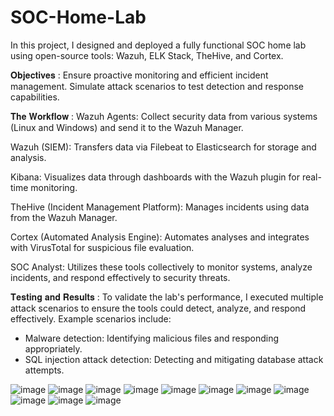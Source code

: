 # SOC-Home-Lab
In this project, I designed and deployed a fully functional SOC home lab using open-source tools: Wazuh, ELK Stack, TheHive, and Cortex.

𝐎𝐛𝐣𝐞𝐜𝐭𝐢𝐯𝐞𝐬 :
Ensure proactive monitoring and efficient incident management.
Simulate attack scenarios to test detection and response capabilities.

𝐓𝐡𝐞 𝐖𝐨𝐫𝐤𝐟𝐥𝐨𝐰 :
Wazuh Agents: Collect security data from various systems (Linux and Windows) and send it to the Wazuh Manager.

Wazuh (SIEM): Transfers data via Filebeat to Elasticsearch for storage and analysis.

Kibana: Visualizes data through dashboards with the Wazuh plugin for real-time monitoring.

TheHive (Incident Management Platform): Manages incidents using data from the Wazuh Manager.

Cortex (Automated Analysis Engine): Automates analyses and integrates with VirusTotal for suspicious file evaluation.

SOC Analyst: Utilizes these tools collectively to monitor systems, analyze incidents, and respond effectively to security threats.

𝐓𝐞𝐬𝐭𝐢𝐧𝐠 𝐚𝐧𝐝 𝐑𝐞𝐬𝐮𝐥𝐭𝐬 :
To validate the lab's performance, I executed multiple attack scenarios to ensure the tools could detect, analyze, and respond effectively. Example scenarios include:
+ Malware detection: Identifying malicious files and responding appropriately.
+ SQL injection attack detection: Detecting and mitigating database attack attempts.

![image](https://github.com/user-attachments/assets/15e30627-7f5c-4bfe-8761-1469c1468c74)
![image](https://github.com/user-attachments/assets/a9e2744a-8b00-480d-993b-122344f28957)
![image](https://github.com/user-attachments/assets/c97bcfa6-622c-49c8-b5c6-8096e1aef006)
![image](https://github.com/user-attachments/assets/8afa37ad-568a-4864-909f-d0b9e29457c8)
![image](https://github.com/user-attachments/assets/9afcad2f-2609-4e61-9595-8ee0357a7e49)
![image](https://github.com/user-attachments/assets/da0b78e6-571f-4041-85a2-867f0cb2488e)
![image](https://github.com/user-attachments/assets/6eecd4d8-2162-4ca4-95ab-d5a2b6453636)
![image](https://github.com/user-attachments/assets/ea8b9765-c15e-486f-8166-c660b33ed857)
![image](https://github.com/user-attachments/assets/17465cc2-8622-454b-9fe5-38dc1bc959fe)
![image](https://github.com/user-attachments/assets/b48cc1fc-91b4-4a0f-bc73-d984e6cb0311)
![image](https://github.com/user-attachments/assets/1918f302-d29c-40b4-8afa-ada9a78c49a2)

